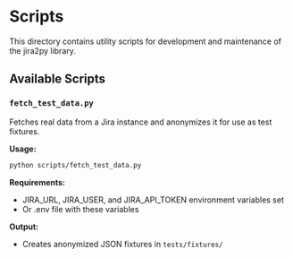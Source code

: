 # Scripts

This directory contains utility scripts for development and maintenance of the jira2py library.

## Available Scripts

### `fetch_test_data.py`

Fetches real data from a Jira instance and anonymizes it for use as test fixtures.

**Usage:**

```bash
python scripts/fetch_test_data.py
```

**Requirements:**

- JIRA_URL, JIRA_USER, and JIRA_API_TOKEN environment variables set
- Or .env file with these variables

**Output:**

- Creates anonymized JSON fixtures in `tests/fixtures/`
